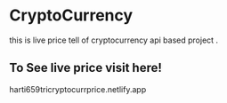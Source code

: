 # CryptoCurrency
this is live price tell of cryptocurrency api  based project .
## To See live price visit here!
harti659tricryptocurrprice.netlify.app
